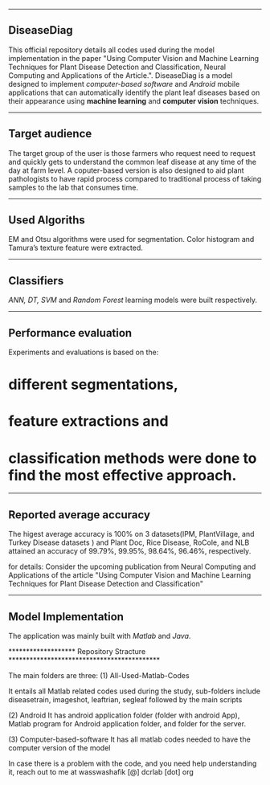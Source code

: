 *********************************************************************************************************************************
## DiseaseDiag

This official repository details all codes used during the model implementation in the paper "Using Computer Vision and Machine Learning Techniques for Plant Disease Detection and Classification, Neural Computing and Applications of the Article.".
DiseaseDiag is a model designed to implement *computer-based software* and *Android* mobile applications that can automatically 
identify the plant leaf diseases based on their appearance using **machine learning** and **computer vision** techniques. 

***********************************************************************************************************************************
## Target audience

The target group of the user is those farmers who request need to request and quickly gets to understand the common leaf disease 
at any time of the day at farm level. 
A coputer-based version is also designed to aid plant pathologists to have rapid process compared to traditional process of taking 
samples to the lab that consumes time.


************************************************************************************************************************************
## Used Algoriths 

EM and Otsu algorithms were used for segmentation. Color histogram and Tamura’s texture feature were extracted. 


************************************************************************************************************************************
## Classifiers

*ANN, *DT*, SVM* and *Random Forest* learning models were built respectively. 


****************************************************************************************************************************************
## Performance evaluation
Experiments and evaluations is based on the: 

# different segmentations, 
# feature extractions and 
# classification methods were done to find the most effective approach. 

*****************************************************************************************************************************************
## Reported average accuracy
The higest average accuracy is 100% on 3 datasets(IPM, PlantVillage, and Turkey Disease datasets ) and Plant Doc, Rice Disease, RoCole, and NLB attained an accuracy of 99.79%, 99.95%, 98.64%, 96.46%, respectively. 

for details: Consider the upcoming publication from Neural Computing and Applications of the article "Using Computer Vision and Machine Learning Techniques for Plant Disease Detection and Classification"

******************************************************************************************************************************************
## Model Implementation 
The application was mainly built with *Matlab* and *Java*. 

******************* Repository Stracture *******************************************

The main folders are three: 
(1) All-Used-Matlab-Codes

It entails all Matlab related codes used during the study, sub-folders include diseasetrain, imageshot, leaftrian, segleaf followed by the main scripts 

(2) Android
It has android application folder (folder with android App), Matlab program for Android application folder, and folder for the server.

(3) Computer-based-software
It has all matlab codes needed to have the computer version of the model

In case there is a problem with the code, and you need help understanding it, reach out to me at wasswashafik [@] dcrlab [dot] org
